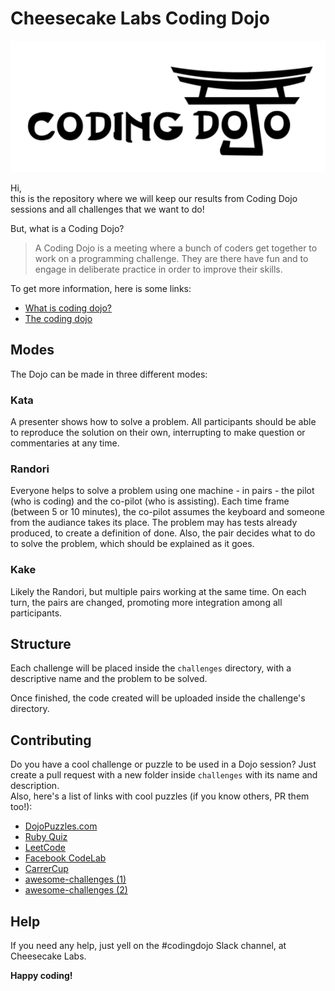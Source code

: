 # Cheesecake Labs Coding Dojo

![CodingDojo](/codingdojo.png)

Hi,   
this is the repository where we will keep our results from Coding Dojo sessions and all challenges that we want to do!

But, what is a Coding Dojo?

> A Coding Dojo is a meeting where a bunch of coders get together to work on a programming challenge. They are there have fun and to engage in deliberate practice in order to improve their skills.

To get more information, here is some links:

- [What is coding dojo?](http://codingdojo.org/)
- [The coding dojo](http://code.joejag.com/2009/the-coding-dojo.html)

## Modes
The Dojo can be made in three different modes:

### Kata
A presenter shows how to solve a problem. All participants should be able to reproduce the solution on their own, interrupting to make question or commentaries at any time.

### Randori
Everyone helps to solve a problem using one machine - in pairs - the pilot (who is coding) and the co-pilot (who is assisting). Each time frame (between 5 or 10 minutes), the co-pilot assumes the keyboard and someone from the audiance takes its place. The problem may has tests already produced, to create a definition of done. Also, the pair decides what to do to solve the problem, which should be explained as it goes.

### Kake
Likely the Randori, but multiple pairs working at the same time. On each turn, the pairs are changed, promoting more integration among all participants.

## Structure
Each challenge will be placed inside the `challenges` directory, with a descriptive name and the problem to be solved.

Once finished, the code created will be uploaded inside the challenge's directory.

## Contributing
Do you have a cool challenge or puzzle to be used in a Dojo session? Just create a pull request with a new folder inside `challenges` with its name and description.  
Also, here's a list of links with cool puzzles (if you know others, PR them too!):

- [DojoPuzzles.com](http://dojopuzzles.com/)
- [Ruby Quiz](http://rubyquiz.com/)
- [LeetCode](https://leetcode.com/problemset/algorithms/)
- [Facebook CodeLab](https://codelab.interviewbit.com/)
- [CarrerCup](https://www.careercup.com/page)
- [awesome-challenges (1)](https://github.com/mauriciovieira/awesome-challenges)
- [awesome-challenges (2)](https://github.com/eliotsykes/awesome-challenges)

## Help
If you need any help, just yell on the #codingdojo Slack channel, at Cheesecake Labs.

**Happy coding!**
